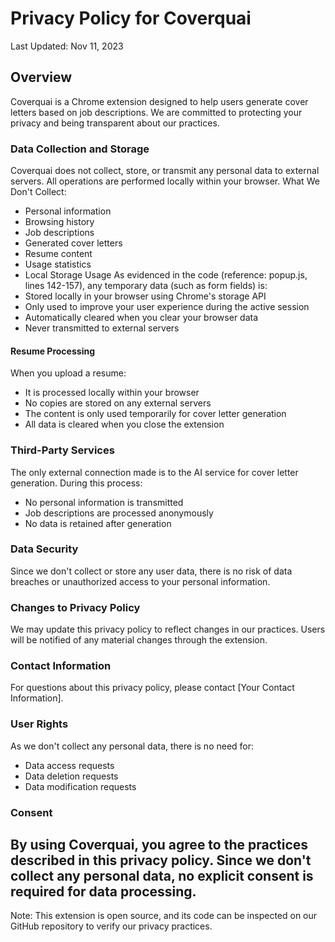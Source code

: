 # Privacy Policy for Coverquai
Last Updated: Nov 11, 2023

## Overview

Coverquai is a Chrome extension designed to help users generate cover letters based on job descriptions. We are committed to protecting your privacy and being transparent about our practices.
### Data Collection and Storage
Coverquai does not collect, store, or transmit any personal data to external servers. All operations are performed locally within your browser.
What We Don't Collect:
- Personal information
- Browsing history
- Job descriptions
- Generated cover letters
- Resume content
- Usage statistics
- Local Storage Usage
As evidenced in the code (reference: popup.js, lines 142-157), any temporary data (such as form fields) is:
- Stored locally in your browser using Chrome's storage API
- Only used to improve your user experience during the active session
- Automatically cleared when you clear your browser data
- Never transmitted to external servers
#### Resume Processing
When you upload a resume:
- It is processed locally within your browser
- No copies are stored on any external servers
- The content is only used temporarily for cover letter generation
- All data is cleared when you close the extension
### Third-Party Services
The only external connection made is to the AI service for cover letter generation. During this process:
- No personal information is transmitted
- Job descriptions are processed anonymously
- No data is retained after generation
### Data Security
Since we don't collect or store any user data, there is no risk of data breaches or unauthorized access to your personal information.
### Changes to Privacy Policy
We may update this privacy policy to reflect changes in our practices. Users will be notified of any material changes through the extension.
### Contact Information
For questions about this privacy policy, please contact [Your Contact Information].
### User Rights
As we don't collect any personal data, there is no need for:
- Data access requests
- Data deletion requests
- Data modification requests
### Consent
By using Coverquai, you agree to the practices described in this privacy policy. Since we don't collect any personal data, no explicit consent is required for data processing.
---
Note: This extension is open source, and its code can be inspected on our GitHub repository to verify our privacy practices.